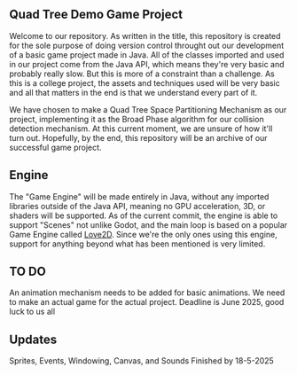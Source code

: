 ## Quad Tree Demo Game Project

Welcome to our repository. As written in the title, this repository is created for the sole purpose of doing version control throught out our development of a basic game project made in Java. All of the classes imported and used in our project come from the Java API, which means they're very basic and probably really slow. But this is more of a constraint than a challenge. As this is a college project, the assets and techniques used will be very basic and all that matters in the end is that we understand every part of it.

We have chosen to make a Quad Tree Space Partitioning Mechanism as our project, implementing it as the Broad Phase algorithm for our collision detection mechanism. At this current moment, we are unsure of how it'll turn out. Hopefully, by the end, this repository will be an archive of our successful game project.

## Engine

The "Game Engine" will be made entirely in Java, without any imported libraries outside of the Java API, meaning no GPU acceleration, 3D, or shaders will be supported. As of the current commit, the engine is able to support "Scenes" not unlike Godot, and the main loop is based on a popular Game Engine called [Love2D](https://www.love2d.org/). Since we're the only ones using this engine, support for anything beyond what has been mentioned is very limited.

## TO DO

An animation mechanism needs to be added for basic animations. We need to make an actual game for the actual project. Deadline is June 2025, good luck to us all

## Updates

Sprites, Events, Windowing, Canvas, and Sounds  Finished by 18-5-2025
